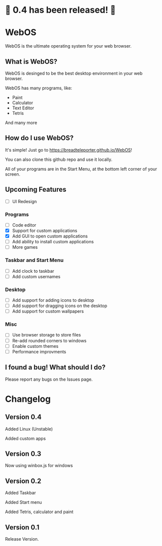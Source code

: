 # 🎉 0.4 has been released! 🎉

# WebOS
WebOS is the ultimate operating system for your web browser.

## What is WebOS?
WebOS is desinged to be the best desktop environment in your web browser.

WebOS has many programs, like:
* Paint
* Calculator
* Text Editor
* Tetris

And many more

## How do I use WebOS?
It's simple! Just go to https://breadteleporter.github.io/WebOS!

You can also clone this github repo and use it locally.

All of your programs are in the Start Menu, at the bottom left corner of your screen.

## Upcoming Features

- [ ] UI Redesign
### Programs

- [ ] Code editor
- [X] Support for custom applications
- [X] Add GUI to open custom applications
- [ ] Add ability to install custom applications
- [ ] More games

### Taskbar and Start Menu

- [ ] Add clock to taskbar
- [ ] Add custom usernames

### Desktop

- [ ] Add support for adding icons to desktop
- [ ] Add support for dragging icons on the desktop
- [ ] Add support for custom wallpapers

### Misc

- [ ] Use browser storage to store files
- [ ] Re-add rounded corners to windows
- [ ] Enable custom themes
- [ ] Performance improvments

## I found a bug! What should I do?

Please report any bugs on the Issues page.



# Changelog

## Version 0.4
Added Linux (Unstable)

Added custom apps

## Version 0.3
Now using winbox.js for windows

## Version 0.2
Added Taskbar

Added Start menu

Added Tetris, calculator and paint

## Version 0.1
Release Version.
